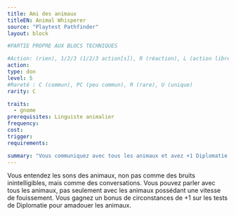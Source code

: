 ```yaml
---
title: Ami des animaux
titleEN: Animal Whisperer
source: "Playtest Pathfinder"
layout: block

#PARTIE PROPRE AUX BLOCS TECHNIQUES

#Action: (rien), 1/2/3 (1/2/3 action[s]), R (réaction), L (action libre)
action: 
type: don
level: 5
#Rareté : C (commun), PC (peu commun), R (rare), U (unique)
rarity: C

traits:
  - gnome
prerequisites: Linguiste animalier
frequency:
cost:
trigger:
requirements:

summary: "Vous communiquez avec tous les animaux et avez +1 Diplomatie pour les amadouer."
---
```


Vous entendez les sons des animaux, non pas comme des bruits inintelligibles, mais comme des conversations. Vous pouvez parler avec tous les animaux, pas seulement avec les animaux possédant une vitesse de fouissement. Vous gagnez un bonus de circonstances de +1 sur les tests de Diplomatie pour amadouer les animaux.